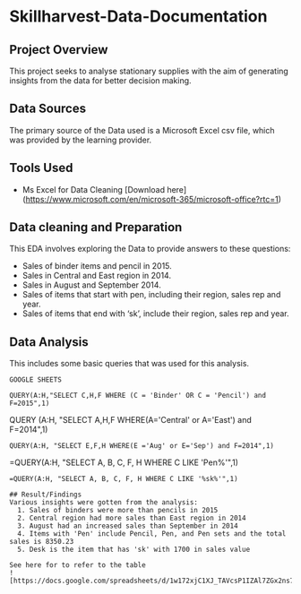 # Skillharvest-Data-Documentation

## Project Overview
This project seeks to analyse stationary supplies with the aim of generating insights from the data for better decision making.

## Data Sources
The primary source of the Data used is a Microsoft Excel csv file, which was provided by the learning provider.

## Tools Used
- Ms Excel for Data Cleaning [Download here] (https://www.microsoft.com/en/microsoft-365/microsoft-office?rtc=1)

## Data cleaning and Preparation

This EDA involves exploring the Data to provide answers to these questions:
  - Sales of binder items and pencil in 2015.
  - Sales in Central and East region in 2014.
  - Sales in August and September 2014.
  - Sales of items that start with pen, including their region, sales rep and year.
  - Sales of items that end with ‘sk’, include their region, sales rep and year.

## Data Analysis
This includes some basic queries that was used for this analysis.

~~~~
GOOGLE SHEETS

QUERY(A:H,"SELECT C,H,F WHERE (C = 'Binder' OR C = 'Pencil') and F=2015",1)

~~~~
QUERY (A:H, "SELECT A,H,F WHERE(A='Central' or A='East') and F=2014",1)

~~~~
QUERY(A:H, "SELECT E,F,H WHERE(E ='Aug' or E='Sep') and F=2014",1)

~~~~
=QUERY(A:H, "SELECT A, B, C, F, H WHERE C LIKE 'Pen%'",1)

~~~~
=QUERY(A:H, "SELECT A, B, C, F, H WHERE C LIKE '%sk%'",1)

## Result/Findings
Various insights were gotten from the analysis:
  1. Sales of binders were more than pencils in 2015
  2. Central region had more sales than East region in 2014
  3. August had an increased sales than September in 2014
  4. Items with 'Pen' include Pencil, Pen, and Pen sets and the total sales is 8350.23
  5. Desk is the item that has 'sk' with 1700 in sales value

See here for to refer to the table
![https://docs.google.com/spreadsheets/d/1w172xjC1XJ_TAVcsP1IZAl7ZGx2ns73EHxxBTKo6jVE/edit#gid=39021757]
